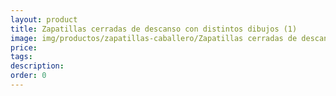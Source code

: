 ```yaml
---
layout: product
title: Zapatillas cerradas de descanso con distintos dibujos (1)
image: img/productos/zapatillas-caballero/Zapatillas cerradas de descanso con distintos dibujos (1). Marca Biorrelax
price: 
tags: 
description: 
order: 0
---
```

